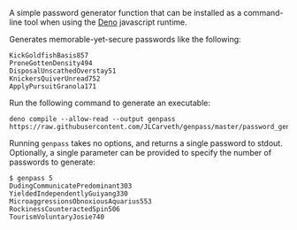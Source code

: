 A simple password generator function that can be installed as a command-line tool
when using the [Deno](https://deno.land/) javascript runtime.

Generates memorable-yet-secure passwords like the following:
```
KickGoldfishBasis857
ProneGottenDensity494
DisposalUnscathedOverstay51
KnickersQuiverUnread752
ApplyPursuitGranola171
```

Run the following command to generate an executable:
```
deno compile --allow-read --output genpass https://raw.githubusercontent.com/JLCarveth/genpass/master/password_gen.ts
```

Running `genpass` takes no options, and returns a single password to stdout. Optionally, a single parameter can be provided to specify the number of passwords to generate:
```
$ genpass 5
DudingCommunicatePredominant303
YieldedIndependentlyGuiyang330
MicroaggressionsObnoxiousAquarius553
RockinessCounteractedSpin506
TourismVoluntaryJosie740
```
